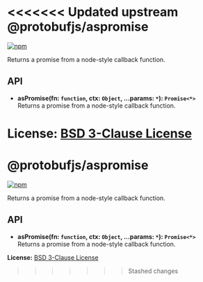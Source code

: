 <<<<<<< Updated upstream
@protobufjs/aspromise
=====================
[![npm](https://img.shields.io/npm/v/@protobufjs/aspromise.svg)](https://www.npmjs.com/package/@protobufjs/aspromise)

Returns a promise from a node-style callback function.

API
---

* **asPromise(fn: `function`, ctx: `Object`, ...params: `*`): `Promise<*>`**<br />
  Returns a promise from a node-style callback function.

**License:** [BSD 3-Clause License](https://opensource.org/licenses/BSD-3-Clause)
=======
@protobufjs/aspromise
=====================
[![npm](https://img.shields.io/npm/v/@protobufjs/aspromise.svg)](https://www.npmjs.com/package/@protobufjs/aspromise)

Returns a promise from a node-style callback function.

API
---

* **asPromise(fn: `function`, ctx: `Object`, ...params: `*`): `Promise<*>`**<br />
  Returns a promise from a node-style callback function.

**License:** [BSD 3-Clause License](https://opensource.org/licenses/BSD-3-Clause)
>>>>>>> Stashed changes
